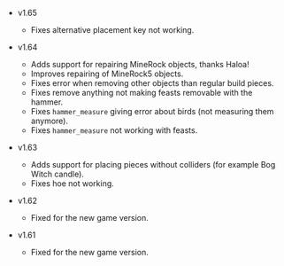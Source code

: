 - v1.65
  - Fixes alternative placement key not working.

- v1.64
  - Adds support for repairing MineRock objects, thanks Haloa!
  - Improves repairing of MineRock5 objects.
  - Fixes error when removing other objects than regular build pieces.
  - Fixes remove anything not making feasts removable with the hammer.
  - Fixes `hammer_measure` giving error about birds (not measuring them anymore).
  - Fixes `hammer_measure` not working with feasts.

- v1.63
  - Adds support for placing pieces without colliders (for example Bog Witch candle).
  - Fixes hoe not working.

- v1.62
  - Fixed for the new game version.

- v1.61
  - Fixed for the new game version.
